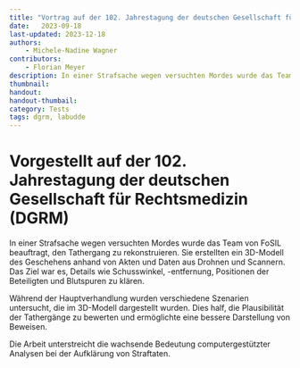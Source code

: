 ```yaml
---
title: "Vortrag auf der 102. Jahrestagung der deutschen Gesellschaft für Rechtsmedizin (DGRM)"
date:   2023-09-18
last-updated: 2023-12-18
authors: 
    - Michele-Nadine Wagner
contributors: 
    - Florian Meyer
description: In einer Strafsache wegen versuchten Mordes wurde das Team von FoSIL beauftragt, den Tathergang zu rekonstruieren.
thumbnail:
handout:
handout-thumbail:
category: Tests
tags: dgrm, labudde
---
```


# Vorgestellt auf der 102. Jahrestagung der deutschen Gesellschaft für Rechtsmedizin (DGRM)

In einer Strafsache wegen versuchten Mordes wurde das Team von FoSIL beauftragt, den Tathergang zu rekonstruieren. Sie erstellten ein 3D-Modell des Geschehens anhand von Akten und Daten aus Drohnen und Scannern. Das Ziel war es, Details wie Schusswinkel, -entfernung, Positionen der Beteiligten und Blutspuren zu klären.

Während der Hauptverhandlung wurden verschiedene Szenarien untersucht, die im 3D-Modell dargestellt wurden. Dies half, die Plausibilität der Tathergänge zu bewerten und ermöglichte eine bessere Darstellung von Beweisen.

Die Arbeit unterstreicht die wachsende Bedeutung computergestützter Analysen bei der Aufklärung von Straftaten.
